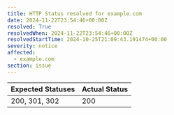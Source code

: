 ```yaml
---
title: HTTP Status resolved for example.com
date: 2024-11-22T23:54:46+00:00Z
resolved: True
resolvedWhen: 2024-11-22T23:54:46+00:00Z
resolvedStartTime: 2024-10-25T21:09:43.191474+00:00
severity: notice
affected:
  - example.com
section: issue
---
```


| Expected Statuses | Actual Status  |
|-------------------|----------------|
| 200, 301, 302 | 200 |
